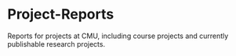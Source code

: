 # Project-Reports
Reports for projects at CMU, including course projects and currently publishable research projects.
